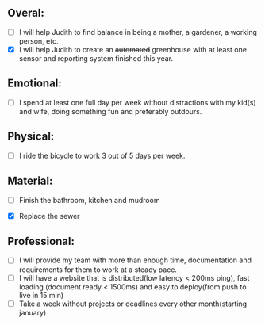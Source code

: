 Overal:
-----------
- [ ] I will help Judith to find balance in being a mother, a gardener, a working person, etc.
- [x] I will help Judith to create an ~~automated~~ greenhouse with at least one sensor and reporting system finished this year.

Emotional:
-----------
- [ ] I spend at least one full day per week without distractions with my kid(s) and wife, doing something fun and preferably outdours.

Physical:
-----------
- [ ] I ride the bicycle to work 3 out of 5 days per week.

Material:
-----------
- [ ] Finish the bathroom, kitchen and mudroom
- [x] Replace the sewer


Professional:
-----------
- [ ] I will provide my team with more than enough time, documentation and requirements for them to work at a steady pace.
- [ ] I will have a website that is distributed(low latency < 200ms ping), fast loading (document ready < 1500ms) and easy to deploy(from push  to live in 15 min)
- [ ] Take a week without projects or deadlines every other month(starting january)
